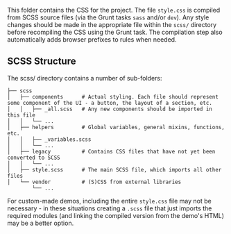 This folder contains the CSS for the project. The file `style.css` is compiled from SCSS source files (via the Grunt tasks `sass` and/or `dev`). Any style changes should be made in the appropriate file within the `scss/` directory before recompiling the CSS using the Grunt task. The compilation step also automatically adds browser prefixes to rules when needed.

## SCSS Structure
The scss/ directory contains a number of sub-folders:

```
├── scss
│   ├── components		# Actual styling. Each file should represent some component of the UI - a button, the layout of a section, etc.
│   │   ├── _all.scss	# Any new components should be imported in this file
│   │   └── ...
│   ├── helpers			# Global variables, general mixins, functions, etc.
│   │   ├── _variables.scss
│   │   └── ...
│   ├── legacy			# Contains CSS files that have not yet been converted to SCSS
│   │   └── ...
│   ├── style.scss		# The main SCSS file, which imports all other files
│   └── vendor			# (S)CSS from external libraries
        └── ...
```

For custom-made demos, including the entire `style.css` file may not be necessary - in these situations creating a `.scss` file that just imports the required modules (and linking the compiled version from the demo's HTML) may be a better option.
